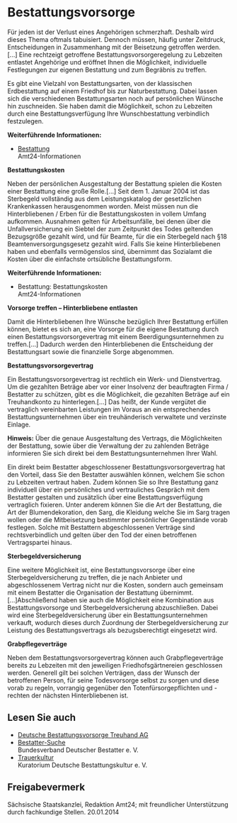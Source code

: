 # Bestattungsvorsorge

Für jeden ist der Verlust eines Angehörigen schmerzhaft. Deshalb wird dieses Thema oftmals tabuisiert. Dennoch müssen, häufig unter Zeitdruck, Entscheidungen in Zusammenhang mit der Beisetzung getroffen werden.[...] Eine rechtzeigt getroffene Bestattungsvorsorgeregelung zu Lebzeiten entlastet Angehörige und eröffnet Ihnen die Möglichkeit, individuelle Festlegungen zur eigenen Bestattung und zum Begräbnis zu treffen.

Es gibt eine Vielzahl von Bestattungsarten, von der klassischen Erdbestattung auf einem Friedhof bis zur Naturbestattung. Dabei lassen sich die verschiedenen Bestattungsarten noch auf persönlichen Wünsche hin zuschneiden. Sie haben damit die Möglichkeit, schon zu Lebzeiten durch eine Bestattungsverfügung Ihre Wunschbestattung verbindlich festzulegen.

**Weiterführende Informationen:**

* [Bestattung](https://amt24dev.sachsen.de/zufi/lebenslagen/5000380 "Bestattung")  
   Amt24-Informationen

**Bestattungskosten**

Neben der persönlichen Ausgestaltung der Bestattung spielen die Kosten einer Bestattung eine große Rolle.[...] Seit dem 1. Januar 2004 ist das Sterbegeld vollständig aus dem Leistungskatalog der gesetzlichen Krankenkassen herausgenommen worden. Meist müssen nun die Hinterbliebenen / Erben für die Bestattungskosten in vollem Umfang aufkommen. Ausnahmen gelten für Arbeitsunfälle, bei denen über die Unfallversicherung ein Siebtel der zum Zeitpunkt des Todes geltenden Bezugsgröße gezahlt wird, und für Beamte, für die ein Sterbegeld nach §18 Beamtenversorgungsgesetz gezahlt wird.   Falls Sie keine Hinterbliebenen haben und ebenfalls vermögenslos sind, übernimmt das Sozialamt die Kosten über die einfachste ortsübliche Bestattungsform.

**Weiterführende Informationen:**

* Bestattung: Bestattungskosten  
  Amt24-Informationen

**Vorsorge treffen – Hinterbliebene entlasten**

Damit die Hinterbliebenen Ihre Wünsche bezüglich Ihrer Bestattung erfüllen können, bietet es sich an, eine Vorsorge für die eigene Bestattung durch einen Bestattungsvorsorgevertrag mit einem Beerdigungsunternehmen zu treffen.[...] Dadurch werden den Hinterbliebenen die Entscheidung der Bestattungsart sowie die finanzielle Sorge abgenommen.

**Bestattungsvorsorgevertrag**

Ein Bestattungsvorsorgevertrag ist rechtlich ein Werk- und Dienstvertrag. Um die gezahlten Beträge aber vor einer Insolvenz der beauftragten Firma / Bestatter zu schützen, gibt es die Möglichkeit, die gezahlten Beträge auf ein Treuhandkonto zu hinterlegen.[...] Das heißt, der Kunde vergütet die vertraglich vereinbarten Leistungen im Voraus an ein entsprechendes Bestattungsunternehmen über ein treuhänderisch verwaltete und verzinste Einlage.

**Hinweis:** Über die genaue Ausgestaltung des Vertrags, die Möglichkeiten der Bestattung, sowie über die Verwaltung der zu zahlenden Beträge informieren Sie sich direkt bei dem Bestattungsunternehmen Ihrer Wahl.

Ein direkt beim Bestatter abgeschlossener Bestattungsvorsorgevertrag hat den Vorteil, dass Sie den Bestatter auswählen können, welchem Sie schon zu Lebzeiten vertraut haben. Zudem können Sie so Ihre Bestattung ganz individuell über ein persönliches und vertrauliches Gespräch mit dem Bestatter gestalten und zusätzlich über eine Bestattungsverfügung vertraglich fixieren. Unter anderem können Sie die Art der Bestattung, die Art der Blumendekoration, den Sarg, die Kleidung welche Sie im Sarg tragen wollen oder die Mitbeisetzung bestimmter persönlicher Gegenstände vorab festlegen. Solche mit Bestattern abgeschlossenen Verträge sind rechtsverbindlich und gelten über den Tod der einen betroffenen Vertragspartei hinaus.

**Sterbegeldversicherung**

Eine weitere Möglichkeit ist, eine Bestattungsvorsorge über eine Sterbegeldversicherung zu treffen, die je nach Anbieter und abgeschlossenem Vertrag nicht nur die Kosten, sondern auch gemeinsam mit einem Bestatter die Organisation der Bestattung übernimmt.[...]Abschließend haben sie auch die Möglichkeit eine Kombination aus Bestattungsvorsorge und Sterbegeldversicherung abzuschließen. Dabei wird eine Sterbegeldversicherung über ein Bestattungsunternehmen verkauft, wodurch dieses durch Zuordnung der Sterbegeldversicherung zur Leistung des Bestattungsvertrags als bezugsberechtigt eingesetzt wird.

**Grabpflegeverträge**

Neben dem Bestattungsvorsorgevertrag können auch Grabpflegeverträge bereits zu Lebzeiten mit den jeweiligen Friedhofsgärtnereien geschlossen werden. Generell gilt bei solchen Verträgen, dass der Wunsch der betroffenen Person, für seine Todesvorsorge selbst zu sorgen und diese vorab zu regeln, vorrangig gegenüber den Totenfürsorgepflichten und -rechten der nächsten Hinterbliebenen ist.

## Lesen Sie auch

* [Deutsche Bestattungsvorsorge Treuhand AG](https://www.bestatter.de/index.php?id=15treuhand.php "Bestattungsvorsorge: Bundesverband Deutscher Bestatter e. V.")
* [Bestatter-Suche](https://www.bestatter.de/ "Bundesverband Deutscher Bestatter e. V.")  
  Bundesverband Deutscher Bestatter e. V.
* [Trauerkultur](https://www.bestatter.de/index.php?id=14index.php)  
  Kuratorium Deutsche Bestattungskultur e. V.

## Freigabevermerk

Sächsische Staatskanzlei, Redaktion Amt24; mit freundlicher Unterstützung durch fachkundige Stellen. 20.01.2014
